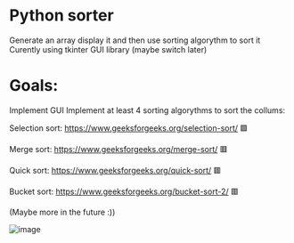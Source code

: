 # Python sorter
Generate an array display it and then use sorting algorythm to sort it
Curently using tkinter GUI library (maybe switch later)
# Goals:
Implement GUI
Implement at least 4 sorting algorythms to sort the collums:

Selection sort: https://www.geeksforgeeks.org/selection-sort/      🟩

Merge sort: https://www.geeksforgeeks.org/merge-sort/              🟥

Quick sort: https://www.geeksforgeeks.org/quick-sort/              🟥

Bucket sort: https://www.geeksforgeeks.org/bucket-sort-2/          🟥

(Maybe more in the future :))


![image](https://user-images.githubusercontent.com/107749872/175905516-87fbf65d-fe4f-49bb-8d3f-368b6b0ccb47.png)

